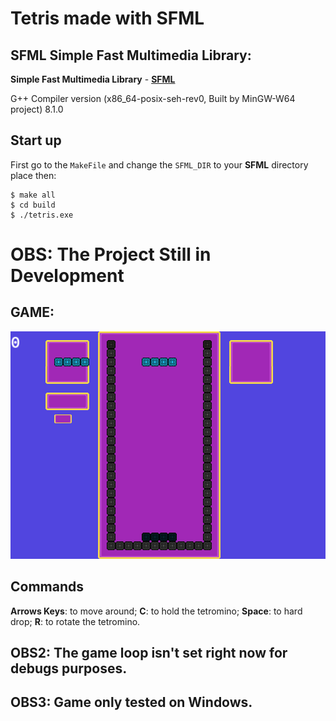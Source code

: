 # Tetris made with SFML
## SFML Simple Fast Multimedia Library:


**Simple Fast Multimedia Library** - **[SFML](https://www.sfml-dev.org/index.php "SFML Website")**

G++ Compiler version (x86_64-posix-seh-rev0, Built by MinGW-W64 project) 8.1.0

## Start up
First go to the `MakeFile` and change the `SFML_DIR` to your **SFML** directory place
then:
```console
$ make all
$ cd build
$ ./tetris.exe
```


# OBS: The Project Still in Development

## GAME:
![Game](screenshots/game.png)


## Commands
**Arrows Keys**: to move around;
**C**: to hold the tetromino;
**Space**: to hard drop;
**R**: to rotate the tetromino.

## OBS2: The game loop isn't set right now for debugs purposes.
## OBS3: Game only tested on Windows.
